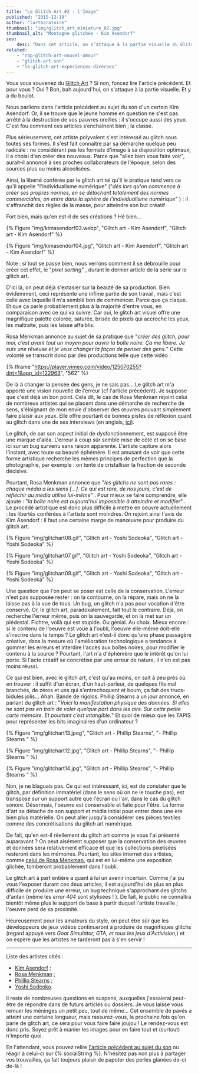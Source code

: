 ```yaml
---
title: "Le Glitch Art #2 - l'Image"
published: "2015-12-19"
author: "lartboratoire"
thumbnail: "img/glitch_art_miniature_02.jpg"
thumbnail_alt: "Montagne glitchée - Kim Asendorf"
seo:
    desc: "Dans cet article, on s’attaque à la partie visuelle du Glitch Art ! Foncez, il y a de quoi lire (et de quoi admirer, aussi)."
related: 
    - "rap-glitch-art-nouvel-amour"
    - "glitch-art-son"
    - "le-glitch-art-experiences-diverses"
---
```


Vous vous souvenez du [Glitch Art](/glitch-art-son/) ? Si non, foncez lire l'article précédent. Et pour vous ? Oui ? Bon, bah aujourd'hui, on s'attaque à la partie visuelle. Et y a du boulot.

<!--more-->

Nous parlions dans l'article précédent au sujet du son d'un certain Kim Asendorf. Or, il se trouve que le jeune homme en question ne s'est pas arrêté à la destruction de vos pauvres oreilles : il s'occupe aussi des yeux. C'est fou comment ces articles s’enchaînent bien ; la classe.

Plus sérieusement, cet artiste polyvalent s'est intéressé au glitch sous toutes ses formes. Il s'est fait connaître par sa démarche quelque peu radicale : ne considérant pas les formats d'image à sa disposition optimaux, il a choisi d'en créer des nouveaux. Parce que "allez bien vous faire voir", aurait-il annoncé à ses proches collaborateurs de l'époque, selon des sources plus ou moins alcoolisées.

Ainsi, la liberté conférée par le glitch art tel qu'il le pratique tend vers ce qu'il appelle "l'individualisme numérique" ("_dès lors qu'on commence à créer ses propres normes, en se détachant totalement des normes commerciales, on entre dans la sphère de l'individualisme numérique_" ) : il s'affranchit des règles de la masse, pour atteindre son but créatif

Fort bien, mais qu'en est-il de ses créations ? Hé bien...

{% Figure "img/kimasendorf03.webp", "Glitch art - Kim Asendorf", "Glitch art - Kim Asendorf" %}

{% Figure "img/kimasendorf04.jpg", "Glitch art - Kim Asendorf", "Glitch art - Kim Asendorf" %}

Note : si tout se passe bien, nous verrons comment il se débrouille pour créer cet effet, le "_pixel sorting_" , durant le dernier article de la série sur le glitch art.

D'ici là, on peut déjà s'extasier sur la beauté de sa production. Bien évidemment, ceci représente une infime partie de son travail, mais c'est celle avec laquelle il m'a semblé bon de commencer. Parce que ça claque. Et que ça parle probablement plus à la majorité d'entre vous, en comparaison avec ce qui va suivre. Car oui, le glitch art visuel offre une magnifique palette colorée, saturée, brisée de pixels qui accroche les yeux, les maltraite, puis les laisse affaiblis.

Rosa Menkman annonce au sujet de sa pratique que "_créer des glitch, pour moi, c’est avant tout un moyen pour ouvrir la boîte noire. Ça me libère. Je suis une rêveuse et je veux changer la façon de penser des gens._" Cette volonté se transcrit donc par des productions telle que cette vidéo :

{% Iframe "https://player.vimeo.com/video/125070255?dnt=1&app_id=122963", "562" %}

De là à changer la pensée des gens, je ne sais pas... Le glitch art m'a apporté une vision nouvelle de l'erreur (cf l'article précédent). Je suppose que c'est déjà un bon point. Cela dit, le cas de Rosa Menkman rejoint celui de nombreux artistes qui se placent dans une démarche de recherche de sens, s'éloignant de mon envie d'observer des œuvres pouvant simplement faire plaisir aux yeux. Elle offre pourtant de bonnes pistes de réflexion quant au glitch dans une de ses interviews (en anglais, [ici](http://rhizome.org/editorial/2011/oct/20/artist-profile-rosa-menkmen/)).

Le glitch, de par son aspect initial de dysfonctionnement, est supposé être une marque d'aléa. L'erreur à coup sûr semble mise de côté et on se base ici sur un bug survenu sans raison apparente. L'artiste capture alors l'instant, avec toute sa beauté éphémère. Il est amusant de voir que cette forme artistique recherche les mêmes principes de perfection que la photographie, par exemple : on tente de cristalliser la fraction de seconde décisive.

Pourtant, Rosa Menkman annonce que "_les glitchs ne sont pas rares : chaque média a les siens \[...\]. Ce qui est rare, de nos jours, c'est de réfléchir au média utilisé lui-même_" . Pour mieux se faire comprendre, elle ajoute : "_la boîte noire est aujourd'hui impossible à atteindre et modifier_" . Le procédé artistique est donc plus difficile à mettre en oeuvre actuellement : les libertés conférées à l'artiste sont moindres. On rejoint ainsi l'avis de Kim Asendorf : il faut une certaine marge de manœuvre pour produire du glitch art.


{% Figure "img/glitchart08.gif", "Glitch art - Yoshi Sodeoka", "Glitch art - Yoshi Sodeoka" %}

{% Figure "img/glitchart07.gif", "Glitch art - Yoshi Sodeoka", "Glitch art - Yoshi Sodeoka" %}

{% Figure "img/glitchart09.gif", "Glitch art - Yoshi Sodeoka", "Glitch art - Yoshi Sodeoka" %}




Une question que l'on peut se poser est celle de la conservation. L'erreur n'est pas supposée rester : on la contourne, on la répare, mais on ne la laisse pas à la vue de tous. Un bug, un glitch n'a pas pour vocation d'être conservé. Or, le glitch art, paradoxalement, fait tout le contraire. Déjà, on recherche l'erreur même, puis on la sauvegarde, et on la met sur un piédestal. Fichtre, voilà qui est stupide. Ou génial. Au choix. Mieux encore : si le contenu de l'oeuvre est voué à l'oubli, l'oeuvre elle-même doit-elle s’inscrire dans le temps ? Le glitch art n'est-il donc qu'une phase passagère créative, dans la mesure où l'amélioration technologique a tendance à gommer les erreurs et interdire l'accès aux boîtes noires, pour modifier le contenu à la source ? Pourtant, l'art n'a d'éphémère que le intérêt qu'on lui porte. Si l'acte créatif se concrétise par une erreur de nature, il n'en est pas moins réussi.

Ce qui est bien, avec le glitch art, c'est qu'au moins, on sait à peu près où en trouver : il suffit d'un écran, d'un haut-parleur, de quelques fils mal branchés, de zéros et uns qui s'entrechoquent et boum, ça fait des trucs-bidules jolis... Ahah. Bande de rigolos. Phillip Stearns a un jour annoncé, en parlant du glitch art : "_Voici la manifestation physique des données. Si elles ne sont pas en train de voler quelque part dans les airs. Sur cette petite carte mémoire. Et pourtant c’est intangible._" Et quoi de mieux que les TAPIS pour représenter les bits imaginaires d'un ordinateur ?

{% Figure "img/glitchart13.jpeg", "Glitch art - Phillip Stearns", "- Phillip Stearns " %}

{% Figure "img/glitchart12.jpg", "Glitch art - Phillip Stearns", "- Phillip Stearns " %}

{% Figure "img/glitchart14.jpg", "Glitch art - Phillip Stearns", "- Phillip Stearns " %}

Non, je ne blaguais pas. Ce qui est intéressant, ici, est de constater que le glitch, par définition immatériel (dans le sens où on ne le touche pas), est transposé sur un support autre que l'écran ou l'air, dans le cas du glitch sonore. Désormais, l'oeuvre est conservable et faite pour l'être. La forme d'art se détache de son support et média initial pour entrer dans une ère bien plus matérielle. On peut aller jusqu'à considérer ces pièces textiles comme des concrétisations du glitch art numérique.

De fait, qu'en est-il réellement du glitch art comme je vous l'ai présenté auparavant ? On peut aisément supposer que la conservation des œuvres et données sera relativement efficace et que les collections pixelisées resteront dans les mémoires. Pourtant, les sites internet des artistes, comme [celui de Rosa Menkman](http://rosa-menkman.blogspot.fr/), qui est en lui-même une exposition glichée, tomberont probablement dans l'oubli.

Le glitch art à part entière a quant à lui un avenir incertain. Comme j'ai pu vous l'exposer durant ces deux articles, il est aujourd'hui de plus en plus difficile de produire une erreur, un bug technique s'approchant des glitchs d'antan (même les _error 404_ sont stylisées ! ). De fait, le public ne connaîtra bientôt même plus le support de base à partir duquel l'artiste travaille ; l'oeuvre perd de sa proximité.

Heureusement pour les amateurs du style, on peut être sûr que les développeurs de jeux vidéos continueront à produire de magnifiques glitchs (regard appuyé vers _Goat Simulator, GTA, et tous les jeux d'Activision_,) et on espère que les artistes ne tarderont pas à s'en servir !

* * *

Liste des artistes cités : 
- [Kim Asendorf](http://kimasendorf.com/) ; 
- [Rosa Menkman](http://rosa-menkman.blogspot.fr/) ; 
- [Phillip Stearns](http://www.phillipstearns.com/) ; 
- [Yoshi Sodeoko](http://www.sodeoka.com/).

Il reste de nombreuses questions en suspens, auxquelles j'essaierai peut-être de répondre dans de futurs articles ou dossiers. Je vous laisse vous remuer les méninges un petit peu, tout de même... Cet ensemble de pavés a atteint une certaine longueur, mais rassurez-vous, la prochaine fois qu'on parle de glitch art, ce sera pour vous faire faire joujou ! Le rendez-vous est donc pris. Soyez prêt à manier les images pour en faire tout et (surtout) n'importe quoi.

En l'attendant, vous pouvez relire [l'article précédent au sujet du son](/glitch-art-son/) ou réagir à celui-ci sur {% socialString %}. N'hésitez pas non plus à partager vos trouvailles, ça fait toujours plaisir de papoter des perles glanées de-ci de-là !
